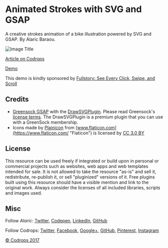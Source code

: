 # Animated Strokes with SVG and GSAP

A creative strokes animation of a bike illustration powered by SVG and GSAP. By Alaric Baraou.

![Image Title](link)

[Article on Codrops](https://tympanus.net/codrops/?p=33272)

[Demo](http://tympanus.net/Development/AnimatedStrokes/)

This demo is kindly sponsored by <a href="http://synd.co/2AP41OA">Fullstory: See Every Click, Swipe, and Scroll</a>

## Credits

- [Greensock GSAP](https://greensock.com/gsap) with the [DrawSVGPlugin](https://greensock.com/drawSVG). Please read Greensock's [license terms](https://greensock.com/licensing). The DrawSVGPlugin is a premium plugin that you can use with a GreenSock membership.
- Icons made by [Plainicon](https://www.flaticon.com/authors/plainicon "Plainicon") from [www.flaticon.com](https://www.flaticon.com/ "Flaticon") is licensed by [CC 3.0 BY](http://creativecommons.org/licenses/by/3.0/ "Creative Commons BY 3.0")

## License
This resource can be used freely if integrated or build upon in personal or commercial projects such as websites, web apps and web templates intended for sale. It is not allowed to take the resource "as-is" and sell it, redistribute, re-publish it, or sell "pluginized" versions of it. Free plugins built using this resource should have a visible mention and link to the original work. Always consider the licenses of all included libraries, scripts and images used.

## Misc

Follow *Alaric*: [Twitter](https://twitter.com/alaricweb), [Codepen](https://codepen.io/alaricweb/), [LinkedIn](https://www.linkedin.com/in/alaric-baraou/), [GitHub](https://github.com/AlaricBaraou) 

Follow Codrops: [Twitter](http://www.twitter.com/codrops), [Facebook](http://www.facebook.com/codrops), [Google+](https://plus.google.com/101095823814290637419), [GitHub](https://github.com/codrops), [Pinterest](http://www.pinterest.com/codrops/), [Instagram](https://www.instagram.com/codropsss/)

[© Codrops 2017](http://www.codrops.com)





